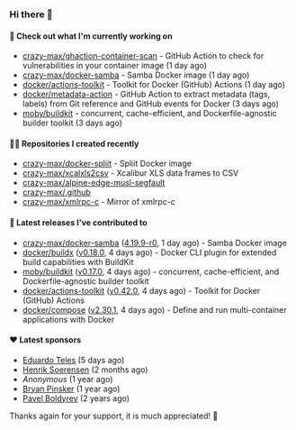 ### Hi there 👋

#### 👷 Check out what I'm currently working on

- [crazy-max/ghaction-container-scan](https://github.com/crazy-max/ghaction-container-scan) - GitHub Action to check for vulnerabilities in your container image (1 day ago)
- [crazy-max/docker-samba](https://github.com/crazy-max/docker-samba) - Samba Docker image (1 day ago)
- [docker/actions-toolkit](https://github.com/docker/actions-toolkit) - Toolkit for Docker (GitHub) Actions (1 day ago)
- [docker/metadata-action](https://github.com/docker/metadata-action) - GitHub Action to extract metadata (tags, labels) from Git reference and GitHub events for Docker (3 days ago)
- [moby/buildkit](https://github.com/moby/buildkit) - concurrent, cache-efficient, and Dockerfile-agnostic builder toolkit (3 days ago)

#### 👨‍💻 Repositories I created recently

- [crazy-max/docker-spliit](https://github.com/crazy-max/docker-spliit) - Spliit Docker image
- [crazy-max/xcalxls2csv](https://github.com/crazy-max/xcalxls2csv) - Xcalibur XLS data frames to CSV
- [crazy-max/alpine-edge-musl-segfault](https://github.com/crazy-max/alpine-edge-musl-segfault)
- [crazy-max/.github](https://github.com/crazy-max/.github)
- [crazy-max/xmlrpc-c](https://github.com/crazy-max/xmlrpc-c) - Mirror of xmlrpc-c

#### 🚀 Latest releases I've contributed to

- [crazy-max/docker-samba](https://github.com/crazy-max/docker-samba) ([4.19.9-r0](https://github.com/crazy-max/docker-samba/releases/tag/4.19.9-r0), 1 day ago) - Samba Docker image
- [docker/buildx](https://github.com/docker/buildx) ([v0.18.0](https://github.com/docker/buildx/releases/tag/v0.18.0), 4 days ago) - Docker CLI plugin for extended build capabilities with BuildKit
- [moby/buildkit](https://github.com/moby/buildkit) ([v0.17.0](https://github.com/moby/buildkit/releases/tag/v0.17.0), 4 days ago) - concurrent, cache-efficient, and Dockerfile-agnostic builder toolkit
- [docker/actions-toolkit](https://github.com/docker/actions-toolkit) ([v0.42.0](https://github.com/docker/actions-toolkit/releases/tag/v0.42.0), 4 days ago) - Toolkit for Docker (GitHub) Actions
- [docker/compose](https://github.com/docker/compose) ([v2.30.1](https://github.com/docker/compose/releases/tag/v2.30.1), 4 days ago) - Define and run multi-container applications with Docker

#### ❤️ Latest sponsors
- [Eduardo Teles](https://github.com/eduardoteles17) (5 days ago)
- [Henrik Soerensen](https://github.com/hsoerensen) (2 months ago)
- _Anonymous_ (1 year ago)
- [Bryan Pinsker](https://github.com/BryanPinsker) (1 year ago)
- [Pavel Boldyrev](https://github.com/bpg) (2 years ago)

Thanks again for your support, it is much appreciated! 🙏
